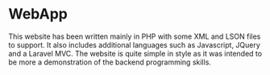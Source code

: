 # WebApp

This website has been written mainly in PHP with some XML and LSON files to support. It also includes additional languages such as Javascript, JQuery and a Laravel MVC.
The website is quite simple in style as it was intended to be more a demonstration of the backend programming skills.
